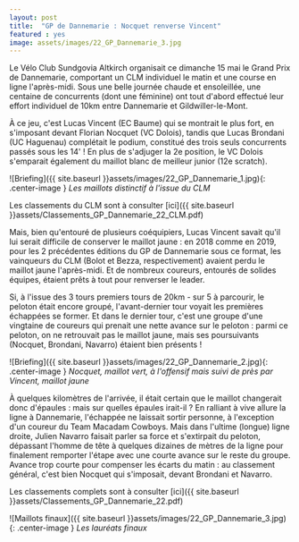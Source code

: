 ```yaml
---
layout: post
title:  "GP de Dannemarie : Nocquet renverse Vincent"
featured : yes
image: assets/images/22_GP_Dannemarie_3.jpg
---
```


Le Vélo Club Sundgovia Altkirch organisait ce dimanche 15 mai le Grand Prix de Dannemarie, comportant un CLM individuel le matin et une course en ligne l'après-midi. Sous une belle journée chaude et ensoleillée, une centaine de concurrents (dont une féminine) ont tout d'abord effectué leur effort individuel de 10km entre Dannemarie et Gildwiller-le-Mont.

À ce jeu, c'est Lucas Vincent (EC Baume) qui se montrait le plus fort, en s'imposant devant Florian Nocquet (VC Dolois), tandis que Lucas Brondani (UC Haguenau) complétait le podium, constitué des trois seuls concurrents passés sous les 14' ! En plus de s'adjuger la 2e position, le VC Dolois s'emparait également du maillot blanc de meilleur junior (12e scratch).

![Briefing]({{ site.baseurl }}assets/images/22_GP_Dannemarie_1.jpg){: .center-image }
_Les maillots distinctif à l'issue du CLM_

Les classements du CLM sont à consulter [ici]({{ site.baseurl }}assets/Classements_GP_Dannemarie_22_CLM.pdf)


Mais, bien qu'entouré de plusieurs coéquipiers, Lucas Vincent savait qu'il lui serait difficile de conserver le maillot jaune : en 2018 comme en 2019, pour les 2 précédentes éditions du GP de Dannemarie sous ce format, les vainqueurs du CLM (Bolot et Bezza, respectivement) avaient perdu le maillot jaune l'après-midi. Et de nombreux coureurs, entourés de solides équipes, étaient prêts à tout pour renverser le leader.

Si, à l'issue des 3 tours premiers tours de 20km - sur 5 à parcourir, le peloton était encore groupé, l'avant-dernier tour voyait les premières échappées se former. Et dans le dernier tour, c'est une groupe d'une vingtaine de coureurs qui prenait une nette avance sur le peloton : parmi ce peloton, on ne retrouvait pas le maillot jaune, mais ses poursuivants (Nocquet, Brondani, Navarro) étaient bien présents !

![Briefing]({{ site.baseurl }}assets/images/22_GP_Dannemarie_2.jpg){: .center-image }
_Nocquet, maillot vert, à l'offensif mais suivi de près par Vincent, maillot jaune_

À quelques kilomètres de l'arrivée, il était certain que le maillot changerait donc d'épaules : mais sur quelles épaules irait-il ? En ralliant à vive allure la ligne à Dannemarie, l'échappée ne laissait sortir personne, à l'exception d'un coureur du Team Macadam Cowboys. Mais dans l'ultime (longue) ligne droite, Julien Navarro faisait parler sa force et s'extirpait du peloton, dépassant l'homme de tête à quelques dizaines de mètres de la ligne pour finalement remporter l'étape avec une courte avance sur le reste du groupe. Avance trop courte pour compenser les écarts du matin : au classement général, c'est bien Nocquet qui s'imposait, devant Brondani et Navarro.

Les classements complets sont à consulter [ici]({{ site.baseurl }}assets/Classements_GP_Dannemarie_22.pdf)

![Maillots finaux]({{ site.baseurl }}assets/images/22_GP_Dannemarie_3.jpg){: .center-image }
_Les lauréats finaux_














